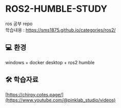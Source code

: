 # ROS2-HUMBLE-STUDY
ros 공부 repo   
학습내용 : https://sms1875.github.io/categories/ros2/

## 💻 환경
windows + docker desktop + ros2 humble

## 🛠️ 학습자료
[https://chirpy.cotes.page/](https://www.youtube.com/@pinklab_studio/videos)
